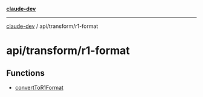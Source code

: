 [**claude-dev**](../../../README.md)

***

[claude-dev](../../../README.md) / api/transform/r1-format

# api/transform/r1-format

## Functions

- [convertToR1Format](functions/convertToR1Format.md)
